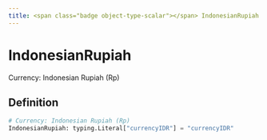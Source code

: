 ```yaml
---
title: <span class="badge object-type-scalar"></span> IndonesianRupiah
---
```

# <span class="badge object-type-scalar"></span> IndonesianRupiah

Currency: Indonesian Rupiah (Rp)

## Definition

```python
# Currency: Indonesian Rupiah (Rp)
IndonesianRupiah: typing.Literal["currencyIDR"] = "currencyIDR"
```
